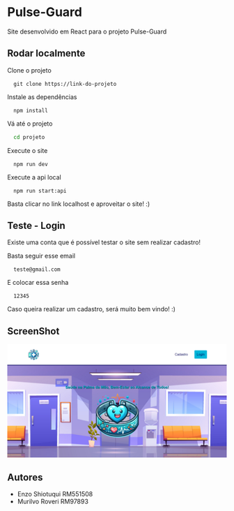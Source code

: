
# Pulse-Guard

Site desenvolvido em React para o projeto Pulse-Guard


## Rodar localmente

Clone o projeto

```
  git clone https://link-do-projeto
```

Instale as dependências

```
  npm install 
```

Vá até o projeto

```bash
  cd projeto
```

Execute o site

```
  npm run dev
```

Execute a api local

```
  npm run start:api
```

Basta clicar no link localhost e aproveitar o site! :) 

## Teste - Login

Existe uma conta que é possível testar o site sem realizar cadastro!

Basta seguir esse email

```
  teste@gmail.com
```

E colocar essa senha

```
  12345
```

Caso queira realizar um cadastro, será muito bem vindo! :) 


## ScreenShot

![screenshot](Screenshot_2.png)


## Autores

- Enzo Shiotuqui RM551508
- Murilvo Roveri RM97893
